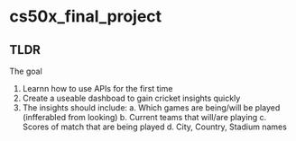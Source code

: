 # cs50x_final_project

## TLDR
The goal 
1. Learnn how to use APIs for the first time
2. Create a useable dashboad to gain cricket insights quickly
3. The insights should include:
    a. Which games are being/will be played (infferabled from looking)
    b. Current teams that will/are playing
    c. Scores of match that are being played
    d. City, Country, Stadium names

